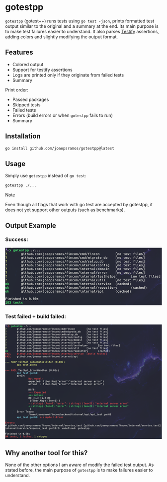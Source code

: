 # gotestpp

`gotestpp` (gotest++) runs tests using `go test -json`, prints formatted test output similar to the original
and a summary at the end. Its main purpose is to make test failures easier to understand. It also parses [Testify](https://github.com/stretchr/testify) assertions, adding colors and slightly modifying the output format.

## Features

- Colored output
- Support for testify assertions
- Logs are printed only if they originate from failed tests
- Summary

Print order:

- Passed packages
- Skipped tests
- Failed tests
- Errors (build errors or when `gotestpp` fails to run)
- Summary

## Installation

```sh
go install github.com/joaopsramos/gotestpp@latest
```

## Usage

Simply use `gotestpp` instead of `go test`:

```sh
gotestpp ./...
```

> [!NOTE]
>
> Even though all flags that work with go test are accepted by gotestpp, it does not yet support other outputs (such as benchmarks).

## Output Example

### Success:

<img src=".github/images/success.png" width="720" />

### Test failed + build failed:

<img src=".github/images/failed.png" width="720" />

## Why another tool for this?

None of the other options I am aware of modify the failed test output. As stated before,
the main purpose of `gotestpp` is to make failures easier to understand.

